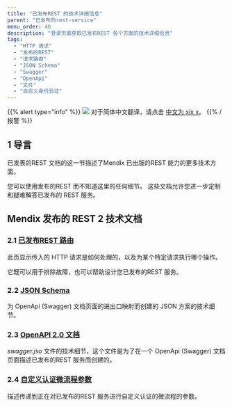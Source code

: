 ```yaml
---
title: "已发布REST 的技术详细信息"
parent: "已发布的rest-service"
menu_order: 40
description: "登录页面获取已发布REST 各个方面的技术详细信息"
tags:
  - "HTTP 请求"
  - "发布的REST"
  - "请求路由"
  - "JSON Schema"
  - "Swagger"
  - "OpenApi"
  - "文件"
  - "自定义身份验证"
---
```


{{% alert type="info" %}}
<img src="attachments/chinese-translation/china.png" style="display: inline-block; margin: 0" /> 对于简体中文翻译，请点击 [中文为 xix x](https://cdn.mendix.tencent-cloud.com/documentation/refguide8/published-rest-technical-details.pdf)。
{{% /报警 %}}

## 1 导言

已发表的REST 文档的这一节描述了Mendix 已出版的REST 能力的更多技术方面。

您可以使用发布的REST 而不知道这里的任何细节。 这些文档允许您进一步定制和疑难解答已发布的 REST 服务。

## Mendix 发布的 REST 2 技术文档

### 2.1 [已发布REST 路由](published-rest-routing)

此页显示传入的 HTTP 请求是如何处理的，以及为某个特定请求执行哪个操作。

它既可以用于排除故障，也可以帮助设计您已发布的REST 服务。

### 2.2 [JSON Schema](published-rest-service-json-schema)

为 OpenApi (Swagger) 文档页面的进出口映射而创建的 JSON 方案的技术细节。

### 2.3 [OpenAPI 2.0 文档](open-api)

*swagger.jso* 文件的技术细节，这个文件是为了在一个 OpenApi (Swagger) 文档页面描述已发布的REST 服务而创建的。

### 2.4 [自定义认证微流程参数](published-rest-authentication-parameter)

描述传递到正在对已发布的REST 服务进行自定义认证的微流程的参数。
